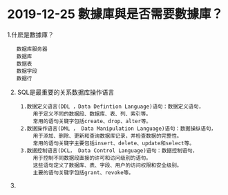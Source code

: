 # 2019-12-25  數據庫與是否需要數據庫？  
 1.什麽是數據庫？
 
       数据库服务器
       数据库
       数据表
       数据字段
       数据行

2. SQL是最重要的关系数据库操作语言
    
        1.数据定义语言(DDL ，Data Defintion Language)语句：数据定义语句，
            用于定义不同的数据段、数据库、表、列、索引等。
            常用的语句关键字包括create、drop、alter等。
        2.数据操作语言(DML ， Data Manipulation Language)语句：数据操纵语句，
            用于添加、删除、更新和查询数据库记录，并检查数据的完整性。
            常用的语句关键字主要包括insert、delete、update和select等。
        3.数据控制语言(DCL， Data Control Language)语句：数据控制语句，
            用于控制不同数据段直接的许可和访问级别的语句。
            这些语句定义了数据库、表、字段、用户的访问权限和安全级别。
            主要的语句关键字包括grant、revoke等。 
3.          
            
  